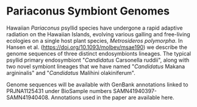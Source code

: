 # Pariaconus Symbiont Genomes

Hawaiian *Pariaconus* psyllid species have undergone a rapid adaptive radiation on the Hawaiian Islands, evolving various galling and free-living ecologies on a single host plant species, *Metrosideros polymorpha*. In Hansen et al. (https://doi.org/10.1093/molbev/msae190) we describe the genome sequences of three distinct endosymbionts lineages. The typical psyllid primary endosymbiont "*Candidatus* Carsonella ruddii", along with two novel symbiont lineages that we have named "*Candidatus* Makana argininalis" and "*Candidatus* Malihini olakiniferum". 

Genome sequences will be available with GenBank annotations linked to PRJNA1125431 under BioSample numbers SAMN41940397-SAMN41940408. Annotations used in the paper are available here.
